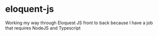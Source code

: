 # eloquent-js

Working my way through Eloquest JS front to back because I have a job that requires NodeJS and Typescript  

